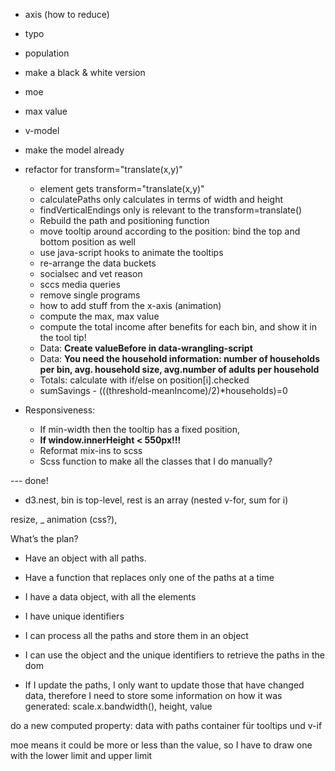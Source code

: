 - axis (how to reduce)
- typo
- population
- make a black & white version
- moe
- max value
- v-model
- make the model already
- refactor for transform="translate(x,y)"
  - element gets transform="translate(x,y)"
  - calculatePaths only calculates in terms of width and height
  - findVerticalEndings only is relevant to the transform=translate()
  - Rebuild the path and positioning function
  - move tooltip around according to the position: bind the top and bottom position as well
  - use java-script hooks to animate the tooltips
  - re-arrange the data buckets
  - socialsec and vet reason
  - sccs media queries
  - remove single programs
  - how to add stuff from the x-axis (animation)
  - compute the max, max value
  - compute the total income after benefits for each bin, and show it in the tool tip!
  - Data: **Create valueBefore in data-wrangling-script**
  - Data: **You need the household information: number of households per bin, avg. household size, avg.number of adults per household**
  - Totals: calculate with if/else on position[i].checked
  - sumSavings - (((threshold-meanIncome)/2)*households)=0

- Responsiveness:
  - If min-width then the tooltip has a fixed position,
  - **If window.innerHeight < 550px!!!**
  - Reformat mix-ins to scss
  - Scss function to make all the classes that I do manually?





--- done!

- d3.nest, bin is top-level, rest is an array (nested v-for, sum for i)

resize, _ animation (css?),

What’s the plan?
 - Have an object with all paths.
 - Have a function that replaces only one of the paths at a time

- I have a data object, with all the elements
- I have unique identifiers
- I can process all the paths and store them in an object
- I can use the object and the unique identifiers to retrieve the paths in the dom
- If I update the paths, I only want to update those that have changed data, therefore I need to store some information on how it was generated: scale.x.bandwidth(), height, value

do a new computed property: data with paths
container für tooltips und v-if

moe means it could be more or less than the value, so I have to draw one with the lower limit and upper limit